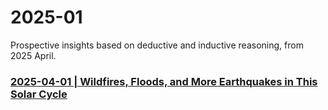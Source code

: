 # 2025-01

Prospective insights based on deductive and inductive reasoning, from 2025 April.

### [2025-04-01 | Wildfires, Floods, and More Earthquakes in This Solar Cycle]()